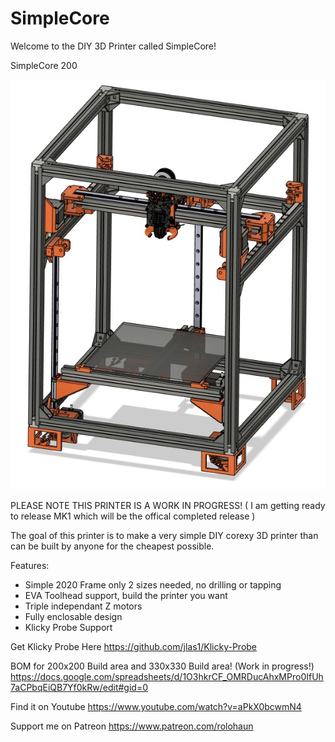 # SimpleCore
Welcome to the DIY 3D Printer called SimpleCore!

SimpleCore 200

![](Images/Preview.jpg)

PLEASE NOTE THIS PRINTER IS A WORK IN PROGRESS! ( I am getting ready to release MK1 which will be the offical completed release )

The goal of this printer is to make a very simple DIY corexy 3D printer than can be built by anyone for the cheapest possible.

Features:

- Simple 2020 Frame only 2 sizes needed, no drilling or tapping
- EVA Toolhead support, build the printer you want
- Triple independant Z motors
- Fully enclosable design
- Klicky Probe Support

Get Klicky Probe Here
https://github.com/jlas1/Klicky-Probe

BOM for 200x200 Build area and 330x330 Build area! (Work in progress!)
https://docs.google.com/spreadsheets/d/1O3hkrCF_OMRDucAhxMPro0IfUh7aCPbqEiQB7Yf0kRw/edit#gid=0

Find it on Youtube
https://www.youtube.com/watch?v=aPkX0bcwmN4

Support me on Patreon
https://www.patreon.com/rolohaun
